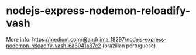 # nodejs-express-nodemon-reloadify-vash
More info:
https://medium.com/@andrlima_18297/nodejs-express-nodemon-reloadify-vash-6a6041a87e2
(brazilian portuguese)
